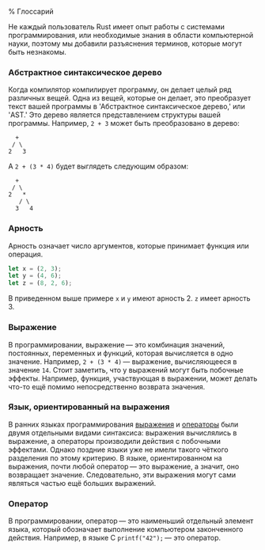 % Глоссарий

Не каждый пользователь Rust имеет опыт работы с системами программирования, или
необходимые знания в области компьютерной науки, поэтому мы добавили разъяснения
терминов, которые могут быть незнакомы.

<a name="abstract-syntax-tree"></a>
### Абстрактное синтаксическое дерево

Когда компилятор компилирует программу, он делает целый ряд различных вещей.
Одна из вещей, которые он делает, это преобразует текст вашей программы в
'Абстрактное синтаксическое дерево,' или 'AST.' Это дерево является
представлением структуры вашей программы. Например, `2 + 3` может быть
преобразовано в дерево:

```text
  +
 / \
2   3
```

А `2 + (3 * 4)` будет выглядеть следующим образом:

```text
  +
 / \
2   *
   / \
  3   4
```

<a name="arity"></a>
### Арность

Арность означает число аргументов, которые принимает функция или операция.

```rust
let x = (2, 3);
let y = (4, 6);
let z = (8, 2, 6);
```

В приведенном выше примере `x` и `y` имеют арность 2. `z` имеет арность 3.

<a name="expression"></a>
### Выражение

В программировании, выражение — это комбинация значений, постоянных,
переменных и функций, которая вычисляется в одно значение. Например, `2 + (3 *
4)` — выражение, вычисляющееся в значение `14`. Стоит заметить, что у
выражений могут быть побочные эффекты. Например, функция, участвующая в
выражении, может делать что-то ещё помимо непосредственно возврата значения.

<a name="expression-oriented-language"></a>
### Язык, ориентированный на выражения

В ранних языках программирования [выражения][expression] и
[операторы][statement] были двумя отдельными видами синтаксиса: выражения
вычислялись в выражение, а операторы производили действия с побочными эффектами.
Однако поздние языки уже не имели такого чёткого разделения по этому критерию. В
языке, ориентированном на выражения, почти любой оператор — это выражение, а
значит, оно возвращает значение. Следовательно, эти выражения могут сами
являться частью ещё больших выражений.

[expression]: glossary.html#expression
[statement]: glossary.html#statement

<a name="statement"></a>
### Оператор

В программировании, оператор — это наименьший отдельный элемент языка, который
обозначает выполнение компьютером законченного действия. Например, в языке C
`printf("42");` — это оператор.
